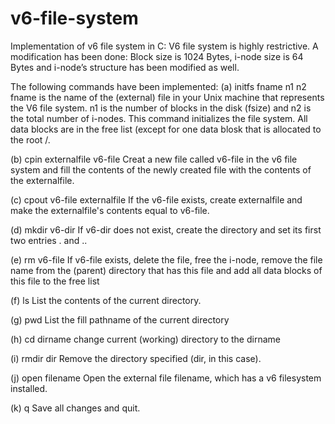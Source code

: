 # v6-file-system
Implementation of v6 file system in C:
V6 file system is highly restrictive. A modification has been done: Block size is 1024 Bytes, i-node size is 64 Bytes and i-node’s structure has been modified as well.

The following commands have been implemented:
(a) initfs fname n1 n2
fname is the name of the (external) file in your Unix machine that represents the V6 file system.
n1 is the number of blocks in the disk (fsize) and n2 is the total number of i-nodes.
This command initializes the file system. All data blocks are in the free list (except for one data blosk that is allocated to the root /.

(b) cpin externalfile v6-file
Creat a new file called v6-file in the v6 file system and fill the contents of the newly created file with the contents of the externalfile.

(c) cpout v6-file externalfile
If the v6-file exists, create externalfile and make the externalfile's contents equal to v6-file.

(d) mkdir v6-dir
If v6-dir does not exist, create the directory and set its first two entries . and ..

(e) rm v6-file
If v6-file exists, delete the file, free the i-node, remove the file name from the (parent) directory that has this file and add all data blocks of this file to the free list

(f) ls
List the contents of the current directory.

(g) pwd
List the fill pathname of the current directory

(h) cd dirname
change current (working) directory to the dirname

(i) rmdir dir
Remove the directory specified (dir, in this case).

(j) open filename
Open the external file filename, which has a v6 filesystem installed.

(k) q
Save all changes and quit.
